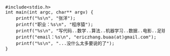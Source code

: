 <pre class="prettyprint">
#include&lt;stdio.h&gt;
int main(int argc, char** argv) {
    printf("%s\n", "张洋");
    printf("职业：%s\n", "程序猿");
    printf("%s\n", "写代码..数学..算法..机器学习..数据..电影..足球..吃..骑行");
    printf("email：%s\n", "ericzhang.buaa(at)gmail.com");
    printf("%s\n", "...没什么太多要说的了");
}
</pre>
